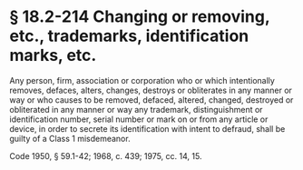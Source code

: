 # § 18.2-214 Changing or removing, etc., trademarks, identification marks, etc.

<p>Any person, firm, association or corporation who or which intentionally removes, defaces, alters, changes, destroys or obliterates in any manner or way or who causes to be removed, defaced, altered, changed, destroyed or obliterated in any manner or way any trademark, distinguishment or identification number, serial number or mark on or from any article or device, in order to secrete its identification with intent to defraud, shall be guilty of a Class 1 misdemeanor.</p><p>Code 1950, § 59.1-42; 1968, c. 439; 1975, cc. 14, 15.</p>